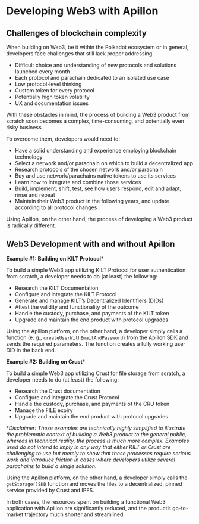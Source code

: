 # Developing Web3 with Apillon

## Challenges of blockchain complexity

When building on Web3, be it within the Polkadot ecosystem or in general, developers face challenges that still lack proper addressing.

* Difficult choice and understanding of new protocols and solutions launched every month
* Each protocol and parachain dedicated to an isolated use case
* Low protocol-level thinking
* Custom token for every protocol
* Potentially high token volatility
* UX and documentation issues

With these obstacles in mind, the process of building a Web3 product from scratch soon becomes a complex, time-consuming, and potentially even risky business.

To overcome them, developers would need to:
* Have a solid understanding and experience employing blockchain technology
* Select a network and/or parachain on which to build a decentralized app
* Research protocols of the chosen network and/or parachain
* Buy and use network/parachains native tokens to use its services
* Learn how to integrate and combine those services
* Build, implement, shift, test, see how users respond, edit and adapt, rinse and repeat
* Maintain their Web3 product in the following years, and update according to all protocol changes

Using Apillon, on the other hand, the process of developing a Web3 product is radically different.

## Web3 Development with and without Apillon

**Example #1: Building on KILT Protocol***

To build a simple Web3 app utilizing KILT Protocol for user authentication from scratch, a developer needs to do (at least) the following: 
* Research the KILT Documentation
* Configure and integrate the KILT Protocol
* Generate and manage KILT’s Decentralized Identifiers (DIDs)
* Attest the validity and functionality of the outcome
* Handle the custody, purchase, and payments of the KILT token
* Upgrade and maintain the end product with protocol upgrades

Using the Apillon platform, on the other hand, a developer simply calls a function (e. g., `createUserWithEmailAndPassword`) from the Apillon SDK and sends the required parameters. The function creates a fully working user DID in the back end.

**Example #2: Building on Crust***

To build a simple Web3 app utilizing Crust for file storage from scratch, a developer needs to do (at least) the following:
* Research the Crust documentation
* Configure and integrate the Crust Protocol
* Handle the custody, purchase, and payments of the CRU token
* Manage the FILE expiry
* Upgrade and maintain the end product with protocol upgrades

**Disclaimer: These examples are technically highly simplified to illustrate the problematic context of building a Web3 product to the general public, whereas in technical reality, the process is much more complex. Examples used do not intend to imply in any way that either KILT or Crust are challenging to use but merely to show that these processes require serious work and introduce friction in cases where developers utilize several parachains to build a single solution.*

Using the Apillon platform, on the other hand, a developer simply calls the `getStorage()SKD` function and moves the files to a decentralized, pinned service provided by Crust and IPFS.

In both cases, the resources spent on building a functional Web3 application with Apillon are significantly reduced, and the product’s go-to-market trajectory much shorter and streamlined.
